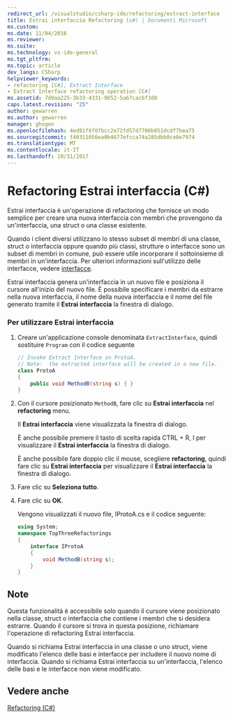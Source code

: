 ```yaml
---
redirect_url: /visualstudio/csharp-ide/refactoring/extract-interface
title: Estrai interfaccia Refactoring (c#) | Documenti Microsoft
ms.custom: 
ms.date: 11/04/2016
ms.reviewer: 
ms.suite: 
ms.technology: vs-ide-general
ms.tgt_pltfrm: 
ms.topic: article
dev_langs: CSharp
helpviewer_keywords:
- refactoring [C#], Extract Interface
- Extract Interface refactoring operation [C#]
ms.assetid: 7d0aa225-3b33-4331-9652-5a67cac6f3d0
caps.latest.revision: "25"
author: gewarren
ms.author: gewarren
manager: ghogen
ms.openlocfilehash: 4ed81f6f0fbcc2e72fd57d7706b051dcdf7bea75
ms.sourcegitcommit: f40311056ea0b4677efcca74a285dbb0ce0e7974
ms.translationtype: MT
ms.contentlocale: it-IT
ms.lasthandoff: 10/31/2017
---
```

# <a name="extract-interface-refactoring-c"></a>Refactoring Estrai interfaccia (C#)
Estrai interfaccia è un'operazione di refactoring che fornisce un modo semplice per creare una nuova interfaccia con membri che provengono da un'interfaccia, una struct o una classe esistente.  
  
 Quando i client diversi utilizzano lo stesso subset di membri di una classe, struct o interfaccia oppure quando più classi, strutture o interfacce sono un subset di membri in comune, può essere utile incorporare il sottoinsieme di membri in un'interfaccia. Per ulteriori informazioni sull'utilizzo delle interfacce, vedere [interfacce](/dotnet/csharp/programming-guide/interfaces/index).  
  
 Estrai interfaccia genera un'interfaccia in un nuovo file e posiziona il cursore all'inizio del nuovo file. È possibile specificare i membri da estrarre nella nuova interfaccia, il nome della nuova interfaccia e il nome del file generato tramite il **Estrai interfaccia** la finestra di dialogo.  
  
### <a name="to-use-extract-interface"></a>Per utilizzare Estrai interfaccia  
  
1.  Creare un'applicazione console denominata `ExtractInterface`, quindi sostituire `Program` con il codice seguente  
  
    ```csharp  
    // Invoke Extract Interface on ProtoA.  
    // Note:  the extracted interface will be created in a new file.  
    class ProtoA  
    {  
        public void MethodB(string s) { }  
    }  
    ```  
  
2.  Con il cursore posizionato `MethodB`, fare clic su **Estrai interfaccia** nel **refactoring** menu.  
  
     Il **Estrai interfaccia** viene visualizzata la finestra di dialogo.  
  
     È anche possibile premere il tasto di scelta rapida CTRL + R, I per visualizzare il **Estrai interfaccia** la finestra di dialogo.  
  
     È anche possibile fare doppio clic il mouse, scegliere **refactoring**, quindi fare clic su **Estrai interfaccia** per visualizzare il **Estrai interfaccia** la finestra di dialogo.  
  
3.  Fare clic su **Seleziona tutto**.  
  
4.  Fare clic su **OK**.  
  
     Vengono visualizzati il nuovo file, IProtoA.cs e il codice seguente:  
  
    ```csharp  
    using System;  
    namespace TopThreeRefactorings  
    {  
        interface IProtoA  
        {  
            void MethodB(string s);  
        }  
    }  
    ```  
  
## <a name="remarks"></a>Note  
 Questa funzionalità è accessibile solo quando il cursore viene posizionato nella classe, struct o interfaccia che contiene i membri che si desidera estrarre. Quando il cursore si trova in questa posizione, richiamare l'operazione di refactoring Estrai interfaccia.  
  
 Quando si richiama Estrai interfaccia in una classe o uno struct, viene modificato l'elenco delle basi e interfacce per includere il nuovo nome di interfaccia. Quando si richiama Estrai interfaccia su un'interfaccia, l'elenco delle basi e le interfacce non viene modificato.  
  
## <a name="see-also"></a>Vedere anche  
 [Refactoring (C#)](refactoring-csharp.md)